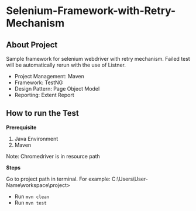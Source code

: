 # Selenium-Framework-with-Retry-Mechanism
## About Project
Sample framework for selenium webdriver with retry mechanism. Failed test will be automatically rerun with the use of Listner.

- Project Management: Maven
- Framework: TestNG
- Design Pattern: Page Object Model
- Reporting: Extent Report

## How to run the Test

**Prerequisite**
1. Java Environment
2. Maven

Note: Chromedriver is in resource path

**Steps**

Go to project path in terminal. For example: C:\Users\User-Name\workspace\project>

- Run ``` mvn clean ```
- Run ``` mvn test ```
